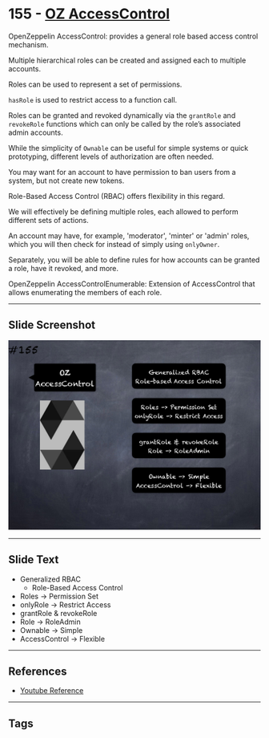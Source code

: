 # 155 - [OZ AccessControl](OZ%20AccessControl.md)
OpenZeppelin AccessControl: provides a general role based access control mechanism. 

Multiple hierarchical roles can be created and assigned each to multiple accounts. 

Roles can be used to represent a set of permissions. 

`hasRole` is used to restrict access to a function call. 

Roles can be granted and revoked dynamically via the `grantRole` and `revokeRole` functions which can only be called by the role’s associated admin accounts.

While the simplicity of `Ownable` can be useful for simple systems or quick prototyping, different levels of authorization are often needed. 

You may want for an account to have permission to ban users from a system, but not create new tokens. 

Role-Based Access Control (RBAC) offers flexibility in this regard. 

We will effectively be defining multiple roles, each allowed to perform different sets of actions. 

An account may have, for example, 'moderator', 'minter' or 'admin' roles, which you will then check for instead of simply using `onlyOwner`. 

Separately, you will be able to define rules for how accounts can be granted a role, have it revoked, and more.

OpenZeppelin AccessControlEnumerable: Extension of AccessControl that allows enumerating the members of each role.
___
## Slide Screenshot
![155.png](../../images/3.%20Solidity%20201/155.png)
___
## Slide Text
- Generalized RBAC
	- Role-Based Access Control
- Roles -> Permission Set
- onlyRole -> Restrict Access
- grantRole & revokeRole
- Role -> RoleAdmin
- Ownable -> Simple
- AccessControl -> Flexible
___
## References
- [Youtube Reference](https://youtu.be/C0zBhTgppLQ?t=1719)
___
## Tags